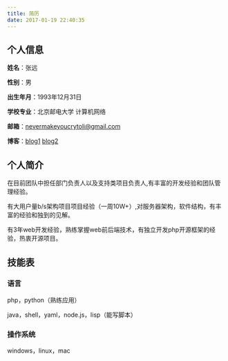 ```yaml
---
title: 简历
date: 2017-01-19 22:40:35
---
```


## 个人信息

**姓名**：张远

**性别**：男

**出生年月**：1993年12月31日

**学校专业**：北京邮电大学 计算机网络

**邮箱**：nevermakeyoucrytoli@gmail.com

**博客**：[blog1](//blog.0x8c.com)  [blog2](//blog.0x8c.com/citest)

## 个人简介

在目前团队中担任部门负责人以及支持类项目负责人,有丰富的开发经验和团队管理经验。

有大用户量b/s架构项目项目经验（一周10W+）,对服务器架构，软件结构，有丰富的经验和独到的见解。

有3年web开发经验，熟练掌握web前后端技术，有独立开发php开源框架的经验，热衷开源项目。

## 技能表

### 语言

php，python（熟练应用）

java，shell，yaml，node.js，lisp（能写脚本）

### 操作系统

windows，linux，mac

